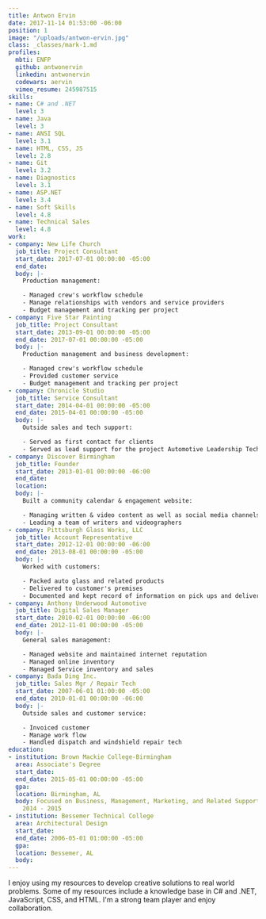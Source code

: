 ```yaml
---
title: Antwon Ervin
date: 2017-11-14 01:53:00 -06:00
position: 1
image: "/uploads/antwon-ervin.jpg"
class: _classes/mark-1.md
profiles:
  mbti: ENFP
  github: antwonervin
  linkedin: antwonervin
  codewars: aervin
  vimeo_resume: 245987515
skills:
- name: C# and .NET
  level: 3
- name: Java
  level: 3
- name: ANSI SQL
  level: 3.1
- name: HTML, CSS, JS
  level: 2.8
- name: Git
  level: 3.2
- name: Diagnostics
  level: 3.1
- name: ASP.NET
  level: 3.4
- name: Soft Skills
  level: 4.8
- name: Technical Sales
  level: 4.8
work:
- company: New Life Church
  job_title: Project Consultant
  start_date: 2017-07-01 00:00:00 -05:00
  end_date:
  body: |-
    Production management:

    - Managed crew's workflow schedule
    - Manage relationships with vendors and service providers
    - Budget management and tracking per project
- company: Five Star Painting
  job_title: Project Consultant
  start_date: 2013-09-01 00:00:00 -05:00
  end_date: 2017-07-01 00:00:00 -05:00
  body: |-
    Production management and business development:

    - Managed crew's workflow schedule
    - Provided customer service
    - Budget management and tracking per project
- company: Chronicle Studio
  job_title: Service Consultant
  start_date: 2014-04-01 00:00:00 -05:00
  end_date: 2015-04-01 00:00:00 -05:00
  body: |-
    Outside sales and tech support:

    - Served as first contact for clients
    - Served as lead support for the project Automotive Leadership Technology
- company: Discover Birmingham
  job_title: Founder
  start_date: 2013-01-01 00:00:00 -06:00
  end_date:
  location:
  body: |-
    Built a community calendar & engagement website:

    - Managing written & video content as well as social media channels
    - Leading a team of writers and videographers
- company: Pittsburgh Glass Works, LLC
  job_title: Account Representative
  start_date: 2012-12-01 00:00:00 -06:00
  end_date: 2013-08-01 00:00:00 -05:00
  body: |-
    Worked with customers:

    - Packed auto glass and related products
    - Delivered to customer's premises
    - Documented and kept record of information on pick ups and deliveries, automobile mileage, fuel costs, and any problems encountered
- company: Anthony Underwood Automotive
  job_title: Digital Sales Manager
  start_date: 2010-02-01 00:00:00 -06:00
  end_date: 2012-11-01 00:00:00 -05:00
  body: |-
    General sales management:

    - Managed website and maintained internet reputation
    - Managed online inventory
    - Managed Service inventory and sales
- company: Bada Ding Inc.
  job_title: Sales Mgr / Repair Tech
  start_date: 2007-06-01 01:00:00 -05:00
  end_date: 2010-01-01 00:00:00 -06:00
  body: |-
    Outside sales and customer service:

    - Invoiced customer
    - Manage work flow
    - Handled dispatch and windshield repair tech
education:
- institution: Brown Mackie College-Birmingham
  area: Associate's Degree
  start_date:
  end_date: 2015-05-01 00:00:00 -05:00
  gpa:
  location: Birmingham, AL
  body: Focused on Business, Management, Marketing, and Related Support Services,
    2014 - 2015
- institution: Bessemer Technical College
  area: Architectural Design
  start_date:
  end_date: 2006-05-01 01:00:00 -05:00
  gpa:
  location: Bessemer, AL
  body:
---
```


I enjoy using my resources to develop creative solutions to real world problems. Some of my resources include a knowledge base in C# and .NET, JavaScript, CSS, and HTML. I'm a strong team player and enjoy collaboration.

